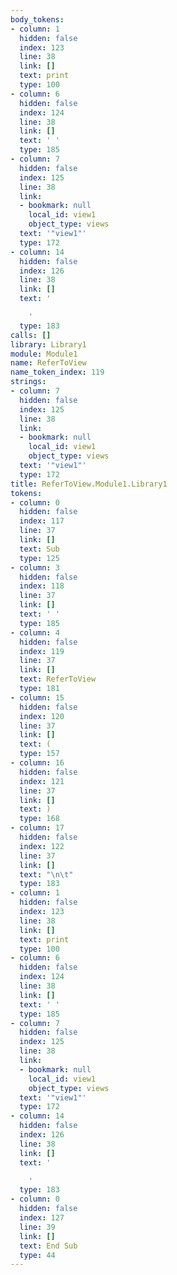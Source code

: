 ```yaml
---
body_tokens:
- column: 1
  hidden: false
  index: 123
  line: 38
  link: []
  text: print
  type: 100
- column: 6
  hidden: false
  index: 124
  line: 38
  link: []
  text: ' '
  type: 185
- column: 7
  hidden: false
  index: 125
  line: 38
  link:
  - bookmark: null
    local_id: view1
    object_type: views
  text: '"view1"'
  type: 172
- column: 14
  hidden: false
  index: 126
  line: 38
  link: []
  text: '

    '
  type: 183
calls: []
library: Library1
module: Module1
name: ReferToView
name_token_index: 119
strings:
- column: 7
  hidden: false
  index: 125
  line: 38
  link:
  - bookmark: null
    local_id: view1
    object_type: views
  text: '"view1"'
  type: 172
title: ReferToView.Module1.Library1
tokens:
- column: 0
  hidden: false
  index: 117
  line: 37
  link: []
  text: Sub
  type: 125
- column: 3
  hidden: false
  index: 118
  line: 37
  link: []
  text: ' '
  type: 185
- column: 4
  hidden: false
  index: 119
  line: 37
  link: []
  text: ReferToView
  type: 181
- column: 15
  hidden: false
  index: 120
  line: 37
  link: []
  text: (
  type: 157
- column: 16
  hidden: false
  index: 121
  line: 37
  link: []
  text: )
  type: 168
- column: 17
  hidden: false
  index: 122
  line: 37
  link: []
  text: "\n\t"
  type: 183
- column: 1
  hidden: false
  index: 123
  line: 38
  link: []
  text: print
  type: 100
- column: 6
  hidden: false
  index: 124
  line: 38
  link: []
  text: ' '
  type: 185
- column: 7
  hidden: false
  index: 125
  line: 38
  link:
  - bookmark: null
    local_id: view1
    object_type: views
  text: '"view1"'
  type: 172
- column: 14
  hidden: false
  index: 126
  line: 38
  link: []
  text: '

    '
  type: 183
- column: 0
  hidden: false
  index: 127
  line: 39
  link: []
  text: End Sub
  type: 44
---
```


